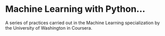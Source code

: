 Machine Learning with Python...
===============================

A series of practices carried out in the Machine Learning specialization by the University of Washington in Coursera.
